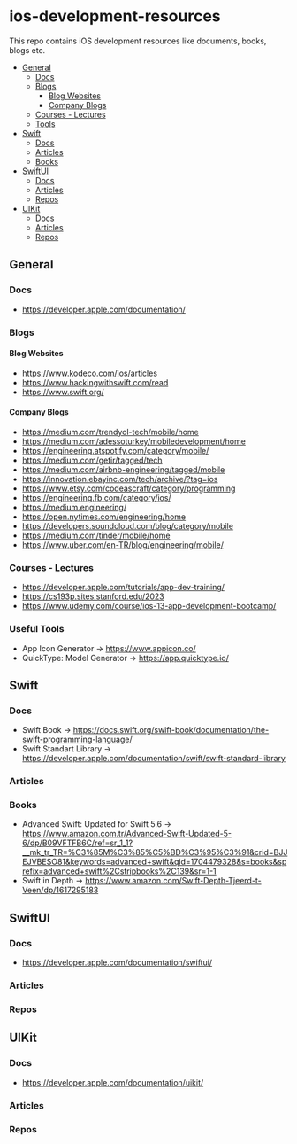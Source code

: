 # ios-development-resources

This repo contains iOS development resources like documents, books, blogs etc.

* [General](#general)
  * [Docs](#docs)
  * [Blogs](#blogs)
    * [Blog Websites](#blog-websites)
    * [Company Blogs](#company-blogs) 
  * [Courses - Lectures](#courses-lectures)
  * [Tools](#tools)
* [Swift](#swift)
  * [Docs](#docs)
  * [Articles](#articles)
  * [Books](#books)
* [SwiftUI](#swiftui)
  * [Docs](#docs)
  * [Articles](#articles)
  * [Repos](#repos)
* [UIKit](#uikit)
  * [Docs](#docs)
  * [Articles](#articles)
  * [Repos](#repos)

## General

### Docs

- https://developer.apple.com/documentation/

### Blogs

#### Blog Websites

- https://www.kodeco.com/ios/articles
- https://www.hackingwithswift.com/read
- https://www.swift.org/

#### Company Blogs

- https://medium.com/trendyol-tech/mobile/home
- https://medium.com/adessoturkey/mobiledevelopment/home
- https://engineering.atspotify.com/category/mobile/
- https://medium.com/getir/tagged/tech
- https://medium.com/airbnb-engineering/tagged/mobile
- https://innovation.ebayinc.com/tech/archive/?tag=ios
- https://www.etsy.com/codeascraft/category/programming
- https://engineering.fb.com/category/ios/
- https://medium.engineering/
- https://open.nytimes.com/engineering/home
- https://developers.soundcloud.com/blog/category/mobile
- https://medium.com/tinder/mobile/home
- https://www.uber.com/en-TR/blog/engineering/mobile/

### Courses - Lectures

- https://developer.apple.com/tutorials/app-dev-training/
- https://cs193p.sites.stanford.edu/2023
- https://www.udemy.com/course/ios-13-app-development-bootcamp/

### Useful Tools

- App Icon Generator -> https://www.appicon.co/
- QuickType: Model Generator -> https://app.quicktype.io/

## Swift

### Docs

- Swift Book -> https://docs.swift.org/swift-book/documentation/the-swift-programming-language/
- Swift Standart Library -> https://developer.apple.com/documentation/swift/swift-standard-library

### Articles

### Books

- Advanced Swift: Updated for Swift 5.6 -> https://www.amazon.com.tr/Advanced-Swift-Updated-5-6/dp/B09VFTFB6C/ref=sr_1_1?__mk_tr_TR=%C3%85M%C3%85%C5%BD%C3%95%C3%91&crid=BJJEJVBESO81&keywords=advanced+swift&qid=1704479328&s=books&sprefix=advanced+swift%2Cstripbooks%2C139&sr=1-1
- Swift in Depth -> https://www.amazon.com/Swift-Depth-Tjeerd-t-Veen/dp/1617295183

## SwiftUI

### Docs

- https://developer.apple.com/documentation/swiftui/

### Articles

### Repos

## UIKit

### Docs

- https://developer.apple.com/documentation/uikit/

### Articles

### Repos
